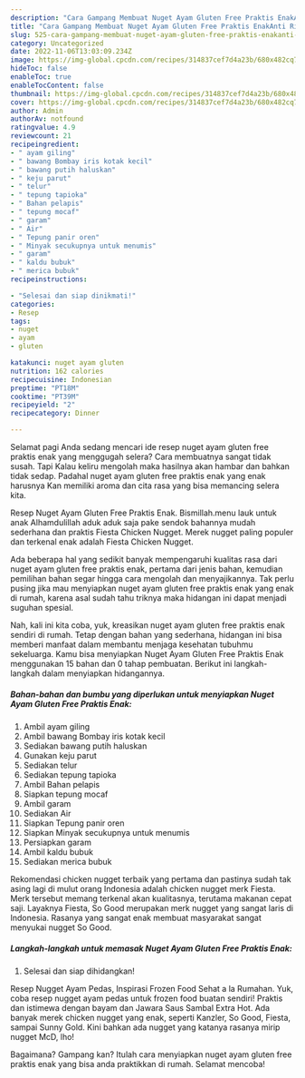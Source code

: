 ```yaml
---
description: "Cara Gampang Membuat Nuget Ayam Gluten Free Praktis EnakAnti Ribet, Sempurna"
title: "Cara Gampang Membuat Nuget Ayam Gluten Free Praktis EnakAnti Ribet, Sempurna"
slug: 525-cara-gampang-membuat-nuget-ayam-gluten-free-praktis-enakanti-ribet-sempurna
category: Uncategorized
date: 2022-11-06T13:03:09.234Z
image: https://img-global.cpcdn.com/recipes/314837cef7d4a23b/680x482cq70/nuget-ayam-gluten-free-praktis-enak-foto-resep-utama.jpg
hideToc: false
enableToc: true
enableTocContent: false
thumbnail: https://img-global.cpcdn.com/recipes/314837cef7d4a23b/680x482cq70/nuget-ayam-gluten-free-praktis-enak-foto-resep-utama.jpg
cover: https://img-global.cpcdn.com/recipes/314837cef7d4a23b/680x482cq70/nuget-ayam-gluten-free-praktis-enak-foto-resep-utama.jpg
author: Admin
authorAv: notfound
ratingvalue: 4.9
reviewcount: 21
recipeingredient:
- " ayam giling"
- " bawang Bombay iris kotak kecil"
- " bawang putih haluskan"
- " keju parut"
- " telur"
- " tepung tapioka"
- " Bahan pelapis"
- " tepung mocaf"
- " garam"
- " Air"
- " Tepung panir oren"
- " Minyak secukupnya untuk menumis"
- " garam"
- " kaldu bubuk"
- " merica bubuk"
recipeinstructions:

- "Selesai dan siap dinikmati!"
categories:
- Resep
tags:
- nuget
- ayam
- gluten

katakunci: nuget ayam gluten 
nutrition: 162 calories
recipecuisine: Indonesian
preptime: "PT18M"
cooktime: "PT39M"
recipeyield: "2"
recipecategory: Dinner

---
```



Selamat pagi Anda sedang mencari ide resep nuget ayam gluten free praktis enak yang menggugah selera? Cara membuatnya sangat tidak susah. Tapi Kalau keliru mengolah maka hasilnya akan hambar dan bahkan tidak sedap. Padahal nuget ayam gluten free praktis enak yang enak harusnya Kan memiliki aroma dan cita rasa yang bisa memancing selera kita.


Resep Nuget Ayam Gluten Free Praktis Enak. Bismillah.menu lauk untuk anak Alhamdulillah aduk aduk saja pake sendok bahannya mudah sederhana dan praktis Fiesta Chicken Nugget. Merek nugget paling populer dan terkenal enak adalah Fiesta Chicken Nugget.

Ada beberapa hal yang sedikit banyak mempengaruhi kualitas rasa dari nuget ayam gluten free praktis enak, pertama dari jenis bahan, kemudian pemilihan bahan segar hingga cara mengolah dan menyajikannya. Tak perlu pusing jika mau menyiapkan nuget ayam gluten free praktis enak yang enak di rumah, karena asal sudah tahu triknya maka hidangan ini dapat menjadi suguhan spesial.


Nah, kali ini kita coba, yuk, kreasikan nuget ayam gluten free praktis enak sendiri di rumah. Tetap dengan bahan yang sederhana, hidangan ini bisa memberi manfaat dalam membantu menjaga kesehatan tubuhmu sekeluarga. Kamu bisa menyiapkan Nuget Ayam Gluten Free Praktis Enak menggunakan 15 bahan dan 0 tahap pembuatan. Berikut ini langkah-langkah dalam menyiapkan hidangannya.

<!--inarticleads1-->

##### Bahan-bahan dan bumbu yang diperlukan untuk menyiapkan Nuget Ayam Gluten Free Praktis Enak:

1. Ambil  ayam giling
1. Ambil  bawang Bombay iris kotak kecil
1. Sediakan  bawang putih haluskan
1. Gunakan  keju parut
1. Sediakan  telur
1. Sediakan  tepung tapioka
1. Ambil  Bahan pelapis
1. Siapkan  tepung mocaf
1. Ambil  garam
1. Sediakan  Air
1. Siapkan  Tepung panir oren
1. Siapkan  Minyak secukupnya untuk menumis
1. Persiapkan  garam
1. Ambil  kaldu bubuk
1. Sediakan  merica bubuk


Rekomendasi chicken nugget terbaik yang pertama dan pastinya sudah tak asing lagi di mulut orang Indonesia adalah chicken nugget merk Fiesta. Merk tersebut memang terkenal akan kualitasnya, terutama makanan cepat saji. Layaknya Fiesta, So Good merupakan merk nugget yang sangat laris di Indonesia. Rasanya yang sangat enak membuat masyarakat sangat menyukai nugget So Good. 

<!--inarticleads2-->

##### Langkah-langkah untuk memasak Nuget Ayam Gluten Free Praktis Enak:


1. Selesai dan siap dihidangkan!

Resep Nugget Ayam Pedas, Inspirasi Frozen Food Sehat a la Rumahan. Yuk, coba resep nugget ayam pedas untuk frozen food buatan sendiri! Praktis dan istimewa dengan bayam dan Jawara Saus Sambal Extra Hot. Ada banyak merek chicken nugget yang enak, seperti Kanzler, So Good, Fiesta, sampai Sunny Gold. Kini bahkan ada nugget yang katanya rasanya mirip nugget McD, lho! 

Bagaimana? Gampang kan? Itulah cara menyiapkan nuget ayam gluten free praktis enak yang bisa anda praktikkan di rumah. Selamat mencoba!
